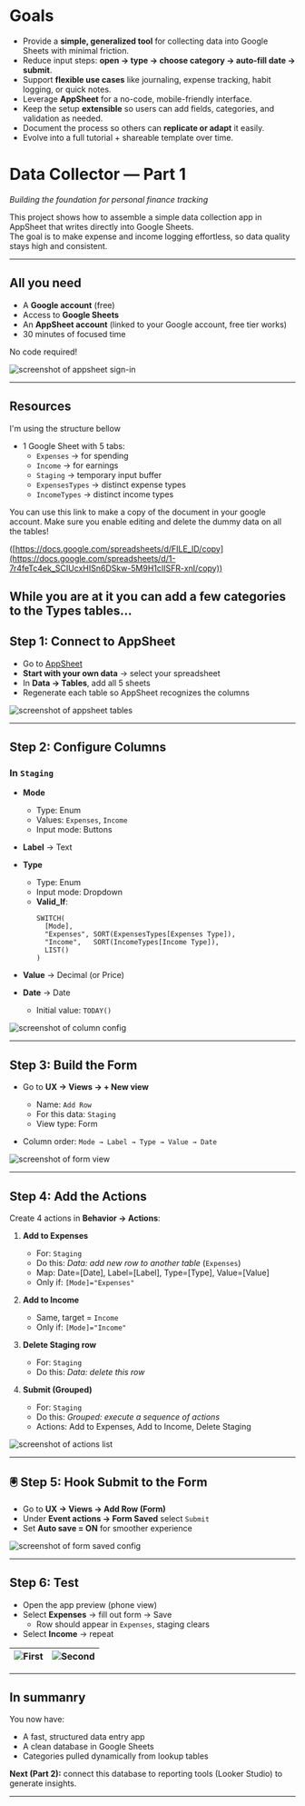 # Goals

- Provide a **simple, generalized tool** for collecting data into Google Sheets with minimal friction.  
- Reduce input steps: **open → type → choose category → auto-fill date → submit**.  
- Support **flexible use cases** like journaling, expense tracking, habit logging, or quick notes.  
- Leverage **AppSheet** for a no-code, mobile-friendly interface.  
- Keep the setup **extensible** so users can add fields, categories, and validation as needed.  
- Document the process so others can **replicate or adapt** it easily.  
- Evolve into a full tutorial + shareable template over time.


# Data Collector — Part 1  
*Building the foundation for personal finance tracking*

This project shows how to assemble a simple data collection app in AppSheet that writes directly into Google Sheets.  
The goal is to make expense and income logging effortless, so data quality stays high and consistent.

---

## All you need

- A **Google account** (free) 
- Access to **Google Sheets**
- An **AppSheet account** (linked to your Google account, free tier works)  
- 30 minutes of focused time  

No code required!

![screenshot of appsheet sign-in](Captura_1.png)

---

## Resources

I'm using the structure bellow

- 1 Google Sheet with 5 tabs:  
  - `Expenses` → for spending  
  - `Income` → for earnings  
  - `Staging` → temporary input buffer   
  - `ExpensesTypes` → distinct expense types  
  - `IncomeTypes` → distinct income types  


You can use this link to make a copy of the document in your google account. Make sure you enable editing and delete the dummy data on all the tables!

([https://docs.google.com/spreadsheets/d/FILE_ID/copy](https://docs.google.com/spreadsheets/d/1-7r4feTc4ek_SCIUcxHISn6DSkw-5M9H1cIISFR-xnI/copy))

While you are at it you can add a few categories to the Types tables...
---

## Step 1: Connect to AppSheet

- Go to [AppSheet](https://www.appsheet.com/)  
- **Start with your own data** → select your spreadsheet  
- In **Data → Tables**, add all 5 sheets  
- Regenerate each table so AppSheet recognizes the columns  

![screenshot of appsheet tables](Captura_2.png)

---

## Step 2: Configure Columns  

### In `Staging`  

- **Mode**  
  - Type: Enum  
  - Values: `Expenses`, `Income`  
  - Input mode: Buttons  

- **Label** → Text  

- **Type**  
  - Type: Enum  
  - Input mode: Dropdown  
  - **Valid_If**:  
    ```appsheet
    SWITCH(
      [Mode],
      "Expenses", SORT(ExpensesTypes[Expenses Type]),
      "Income",   SORT(IncomeTypes[Income Type]),
      LIST()
    )
    ```

- **Value** → Decimal (or Price)  

- **Date** → Date  
  - Initial value: `TODAY()`  

![screenshot of column config](Captura_3.png)

---

## Step 3: Build the Form  

- Go to **UX → Views → + New view**  
  - Name: `Add Row`  
  - For this data: `Staging`  
  - View type: Form  

- Column order: `Mode → Label → Type → Value → Date`  

![screenshot of form view](Captura_41.png)

---

## Step 4: Add the Actions  

Create 4 actions in **Behavior → Actions**:  

1. **Add to Expenses**  
   - For: `Staging`  
   - Do this: *Data: add new row to another table* (`Expenses`)  
   - Map: Date=[Date], Label=[Label], Type=[Type], Value=[Value]  
   - Only if: `[Mode]="Expenses"`  

2. **Add to Income**  
   - Same, target = `Income`  
   - Only if: `[Mode]="Income"`  

3. **Delete Staging row**  
   - For: `Staging`  
   - Do this: *Data: delete this row*  

4. **Submit (Grouped)**  
   - For: `Staging`  
   - Do this: *Grouped: execute a sequence of actions*  
   - Actions: Add to Expenses, Add to Income, Delete Staging  

![screenshot of actions list](Captura_5.png)

---

## 🖲 Step 5: Hook Submit to the Form  

- Go to **UX → Views → Add Row (Form)**  
- Under **Event actions → Form Saved** select `Submit`  
- Set **Auto save = ON** for smoother experience  

![screenshot of form saved config](Captura_6.png)

---

## Step 6: Test  

- Open the app preview (phone view)  
- Select **Expenses** → fill out form → Save  
  - Row should appear in `Expenses`, staging clears  
- Select **Income** → repeat  

| ![First](Captura_701.png) | ![Second](Captura_702.png) |
|----------------------------------|-----------------------------------|


---

## In summanry

You now have:  
- A fast, structured data entry app  
- A clean database in Google Sheets  
- Categories pulled dynamically from lookup tables  

**Next (Part 2):** connect this database to reporting tools (Looker Studio) to generate insights.  

---
